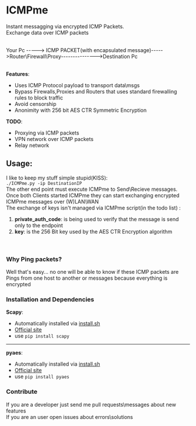 # ICMPme
Instant messagging via encrypted ICMP Packets.<br>
Exchange data over ICMP packets
<br><br>

 Your Pc  -----> ICMP PACKET(with encapsulated message)----->Router\Firewall\Proxy--------------->Destination Pc <br>
<br>

**Features**:<br>
* Uses ICMP Protocol payload to transport data\msgs
* Bypass Firewalls,Proxies and Routers that uses standard firewalling rules to block traffic
* Avoid censorship
* Anonimity with 256 bit AES CTR Symmetric Encryption

**TODO**:<br>
* Proxying via ICMP packets
* VPN network over ICMP packets
* Relay network

## Usage:<br>
I like to keep my stuff simple stupid(KISS):
<br>
`./ICMPme.py -ip DestinationIP`<br>
The other end point must execute ICMPme to Send\Recieve messages.<br>
Once both Clients started ICMPme they can start exchanging encrypted ICMPme messages over (W)LAN\WAN<br>
The exchange of keys isn't managed via ICMPme script(in the todo list) :<br>
1) **private_auth_code**: is being used to verify that the message is send only to the endpoint<br>
2) **key**: is the 256 Bit key used by the AES CTR Encryption algorithm<br>
<br><br>

### Why Ping packets?
Well that's easy... no one will be able to know if these ICMP packets are Pings from one host to another or messages because everything is encrypted


### Installation and Dependencies
**Scapy**:<br>
* Automatically installed via [install.sh](https://github.com/fnzv/ICMPme/blob/master/install.sh)<br>
* [Official site](http://www.secdev.org/projects/scapy/doc/installation.html)<br>
* use `pip install scapy`<br>

***


**pyaes**:<br>
* Automatically installed via [install.sh](https://github.com/fnzv/ICMPme/blob/master/install.sh)<br>
* [Official site](https://github.com/ricmoo/pyaes)<br>
* use `pip install pyaes`

### Contribute<br>
 If you are a developer just send me pull requests\messages about new features<br>
 If you are an user open issues about errors\solutions <br>
 <br>


